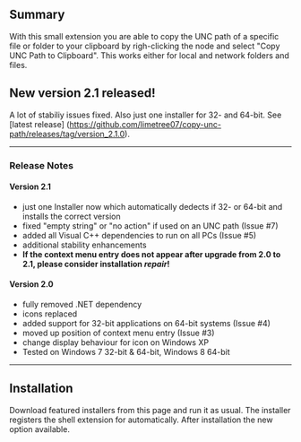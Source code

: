 ## Summary
With this small extension you are able to copy the UNC path of a specific file or folder to your clipboard by righ-clicking the node and select "Copy UNC Path to Clipboard". This works either for local and network folders and files.

## New version 2.1 released!
A lot of stabiliy issues fixed. Also just one installer for 32- and 64-bit. See [latest release] (https://github.com/limetree07/copy-unc-path/releases/tag/version_2.1.0).

-----
### Release Notes
#### Version 2.1
  * just one Installer now which automatically dedects if 32- or 64-bit and installs the correct version
  * fixed "empty string" or "no action" if used on an UNC path (Issue #7)
  * added all Visual C++ dependencies to run on all PCs (Issue #5)
  * additional stability enhancements
  * **If the context menu entry does not appear after upgrade from 2.0 to 2.1, please consider installation *repair*!**

#### Version 2.0
  * fully removed .NET dependency
  * icons replaced
  * added support for 32-bit applications on 64-bit systems (Issue #4)
  * moved up position of context menu entry (Issue #3)
  * change display behaviour for icon on Windows XP
  * Tested on Windows 7 32-bit & 64-bit, Windows 8 64-bit

-----

## Installation
Download featured installers from this page and run it as usual. The installer registers the shell extension for automatically. After installation the new option available.
